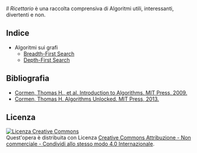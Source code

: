 *Il Ricettario* è una raccolta comprensiva di Algoritmi utili, interessanti, divertenti e non.

## Indice

- Algoritmi sui grafi
  - [Breadth-First Search](./bfs.md)
  - [Depth-First Search](./dfs.md)

## Bibliografia

- [Cormen, Thomas H., et al. Introduction to Algorithms. MIT Press, 2009.](https://isbndb.com/book/9780262033848)
- [Cormen, Thomas H. Algorithms Unlocked. MIT Press, 2013.](https://isbndb.com/book/9780262313216)

## Licenza

<a rel="license" href="http://creativecommons.org/licenses/by-nc-sa/4.0/"><img alt="Licenza Creative Commons" style="border-width:0" src="https://i.creativecommons.org/l/by-nc-sa/4.0/88x31.png" /></a><br />Quest'opera è distribuita con Licenza <a rel="license" href="http://creativecommons.org/licenses/by-nc-sa/4.0/">Creative Commons Attribuzione - Non commerciale - Condividi allo stesso modo 4.0 Internazionale</a>.